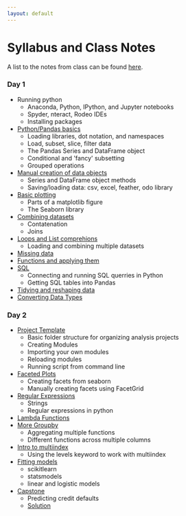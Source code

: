 ```yaml
---
layout: default
---
```


# Syllabus and Class Notes

A list to the notes from class can be found [here](https://github.com/chendaniely/2018-10-python1/tree/master/notebooks).

### Day 1

- Running python
	- Anaconda, Python, IPython, and Jupyter notebooks
	- Spyder, nteract, Rodeo IDEs
	- Installing packages
- [Python/Pandas basics](https://github.com/chendaniely/2018-10-python2/blob/master/notebooks/01-intro.ipynb)
	- Loading libraries, dot notation, and namespaces
	- Load, subset, slice, filter data
	- The Pandas Series and DataFrame object
	- Conditional and 'fancy' subsetting
	- Grouped operations
- [Manual creation of data objects](https://github.com/chendaniely/2018-10-python2/blob/master/notebooks/02-data_structures.ipynb)
	- Series and DataFrame object methods
	- Saving/loading data: csv, excel, feather, odo library
- [Basic plotting](https://github.com/chendaniely/2018-10-python2/blob/master/notebooks/03-plots.ipynb)
	- Parts of a matplotlib figure
	- The Seaborn library
- [Combining datasets](https://github.com/chendaniely/2018-10-python2/blob/master/notebooks/04-combine.ipynb)
	- Contatenation
	- Joins
- [Loops and List comprehions](https://github.com/chendaniely/2018-10-python2/blob/master/notebooks/05-loops.ipynb)
	- Loading and combining multiple datasets
- [Missing data](https://github.com/chendaniely/2018-10-python2/blob/master/notebooks/06-missing.ipynb)
- [Functions and applying them](https://github.com/chendaniely/2018-10-python2/blob/master/notebooks/07-apply.ipynb)
- [SQL](https://github.com/chendaniely/2018-10-python2/blob/master/notebooks/10-sql.ipynb)
	- Connecting and running SQL querries in Python
	- Getting SQL tables into Pandas
- [Tidying and reshaping data](https://github.com/chendaniely/2018-10-python2/blob/master/notebooks/09-tidy.ipynb)
- [Converting Data Types](https://github.com/chendaniely/2018-10-python2/blob/master/notebooks/08-data_types.ipynb)

### Day 2

- [Project Template](https://github.com/chendaniely/2018-10-python2/tree/master/example_project)
	- Basic folder structure for organizing analysis projects
	- Creating Modules
	- Importing your own modules
	- Reloading modules
	- Running script from command line
- [Faceted Plots](https://github.com/chendaniely/2018-10-python2/blob/master/notebooks/20-facets.ipynb)
	- Creating facets from seaborn
	- Manually creating facets using FacetGrid
- [Regular Expressions](https://github.com/chendaniely/2018-10-python2/blob/master/notebooks/21-strings_regex.ipynb)
	- Strings
	- Regular expressions in python
- [Lambda Functions](https://github.com/chendaniely/2018-10-python2/blob/master/notebooks/22-lambda.ipynb)
- [More Groupby](https://github.com/chendaniely/2018-10-python2/blob/master/notebooks/23-groupby.ipynb)
	- Aggregating multiple functions
	- Different functions across multiple columns
- [Intro to multiindex](https://github.com/chendaniely/2018-10-python2/blob/master/notebooks/24-multiindex_level.ipynb)
	- Using the levels keyword to work with multiindex
- [Fitting models](https://github.com/chendaniely/2018-10-python2/blob/master/notebooks/25-models.ipynb)
	- scikitlearn
	- statsmodels
	- linear and logistic models
- [Capstone](https://github.com/chendaniely/2018-10-python2/blob/master/notebooks/99-credit_question.ipynb)
	- Predicting credit defaults
	- [Solution](https://github.com/chendaniely/2018-10-python2/blob/master/notebooks/99-credit_solution.ipynb)

